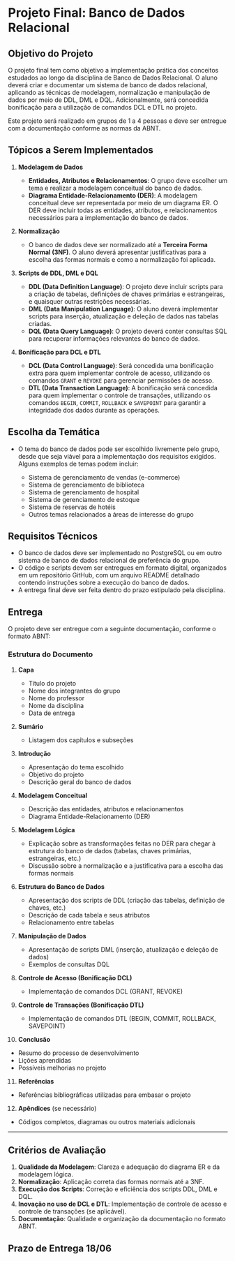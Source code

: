 # Projeto Final: Banco de Dados Relacional


## Objetivo do Projeto

O projeto final tem como objetivo a implementação prática dos conceitos estudados ao longo da disciplina de Banco de Dados Relacional. O aluno deverá criar e documentar um sistema de banco de dados relacional, aplicando as técnicas de modelagem, normalização e manipulação de dados por meio de DDL, DML e DQL. Adicionalmente, será concedida bonificação para a utilização de comandos DCL e DTL no projeto.

Este projeto será realizado em grupos de 1 a 4 pessoas e deve ser entregue com a documentação conforme as normas da ABNT.

## Tópicos a Serem Implementados

1. **Modelagem de Dados**

   * **Entidades, Atributos e Relacionamentos**: O grupo deve escolher um tema e realizar a modelagem conceitual do banco de dados.
   * **Diagrama Entidade-Relacionamento (DER)**: A modelagem conceitual deve ser representada por meio de um diagrama ER. O DER deve incluir todas as entidades, atributos, e relacionamentos necessários para a implementação do banco de dados.

2. **Normalização**

   * O banco de dados deve ser normalizado até a **Terceira Forma Normal (3NF)**. O aluno deverá apresentar justificativas para a escolha das formas normais e como a normalização foi aplicada.

3. **Scripts de DDL, DML e DQL**

   * **DDL (Data Definition Language)**: O projeto deve incluir scripts para a criação de tabelas, definições de chaves primárias e estrangeiras, e quaisquer outras restrições necessárias.
   * **DML (Data Manipulation Language)**: O aluno deverá implementar scripts para inserção, atualização e deleção de dados nas tabelas criadas.
   * **DQL (Data Query Language)**: O projeto deverá conter consultas SQL para recuperar informações relevantes do banco de dados.

4. **Bonificação para DCL e DTL**

   * **DCL (Data Control Language)**: Será concedida uma bonificação extra para quem implementar controle de acesso, utilizando os comandos `GRANT` e `REVOKE` para gerenciar permissões de acesso.
   * **DTL (Data Transaction Language)**: A bonificação será concedida para quem implementar o controle de transações, utilizando os comandos `BEGIN`, `COMMIT`, `ROLLBACK` e `SAVEPOINT` para garantir a integridade dos dados durante as operações.

## Escolha da Temática

* O tema do banco de dados pode ser escolhido livremente pelo grupo, desde que seja viável para a implementação dos requisitos exigidos. Alguns exemplos de temas podem incluir:

  * Sistema de gerenciamento de vendas (e-commerce)
  * Sistema de gerenciamento de biblioteca
  * Sistema de gerenciamento de hospital
  * Sistema de gerenciamento de estoque
  * Sistema de reservas de hotéis
  * Outros temas relacionados a áreas de interesse do grupo

## Requisitos Técnicos

* O banco de dados deve ser implementado no PostgreSQL ou em outro sistema de banco de dados relacional de preferência do grupo.
* O código e scripts devem ser entregues em formato digital, organizados em um repositório GitHub, com um arquivo README detalhado contendo instruções sobre a execução do banco de dados.
* A entrega final deve ser feita dentro do prazo estipulado pela disciplina.

## Entrega

O projeto deve ser entregue com a seguinte documentação, conforme o formato ABNT:

### Estrutura do Documento

1. **Capa**

   * Título do projeto
   * Nome dos integrantes do grupo
   * Nome do professor
   * Nome da disciplina
   * Data de entrega

2. **Sumário**

   * Listagem dos capítulos e subseções

3. **Introdução**

   * Apresentação do tema escolhido
   * Objetivo do projeto
   * Descrição geral do banco de dados

4. **Modelagem Conceitual**

   * Descrição das entidades, atributos e relacionamentos
   * Diagrama Entidade-Relacionamento (DER)

5. **Modelagem Lógica**

   * Explicação sobre as transformações feitas no DER para chegar à estrutura do banco de dados (tabelas, chaves primárias, estrangeiras, etc.)
   * Discussão sobre a normalização e a justificativa para a escolha das formas normais

6. **Estrutura do Banco de Dados**

   * Apresentação dos scripts de DDL (criação das tabelas, definição de chaves, etc.)
   * Descrição de cada tabela e seus atributos
   * Relacionamento entre tabelas

7. **Manipulação de Dados**

   * Apresentação de scripts DML (inserção, atualização e deleção de dados)
   * Exemplos de consultas DQL

8. **Controle de Acesso (Bonificação DCL)**

   * Implementação de comandos DCL (GRANT, REVOKE)

9. **Controle de Transações (Bonificação DTL)**

   * Implementação de comandos DTL (BEGIN, COMMIT, ROLLBACK, SAVEPOINT)

10. **Conclusão**

* Resumo do processo de desenvolvimento
* Lições aprendidas
* Possíveis melhorias no projeto

11. **Referências**

* Referências bibliográficas utilizadas para embasar o projeto

12. **Apêndices** (se necessário)

* Códigos completos, diagramas ou outros materiais adicionais

---

## Critérios de Avaliação

1. **Qualidade da Modelagem**: Clareza e adequação do diagrama ER e da modelagem lógica.
2. **Normalização**: Aplicação correta das formas normais até a 3NF.
3. **Execução dos Scripts**: Correção e eficiência dos scripts DDL, DML e DQL.
4. **Inovação no uso de DCL e DTL**: Implementação de controle de acesso e controle de transações (se aplicável).
5. **Documentação**: Qualidade e organização da documentação no formato ABNT.

## Prazo de Entrega 18/06
